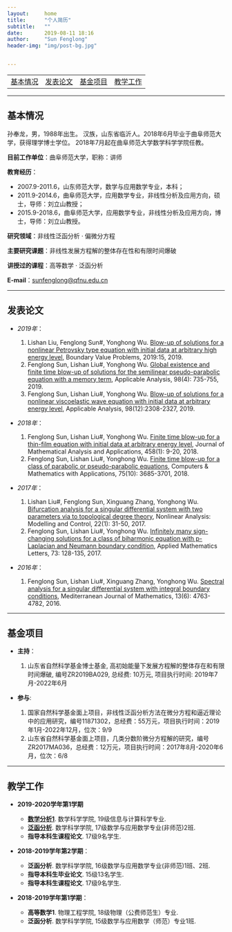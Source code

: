 ```yaml
---
layout:     home
title:      "个人简历"
subtitle:   ""
date:       2019-08-11 18:16
author:     "Sun Fenglong"
header-img: "img/post-bg.jpg"


---
```



<table border="0">
<tr>
<td><a href="#aboutme"> 基本情况 </a></td>
<td><a href="#publications"> 发表论文</a></td>
<td><a href="#foundations"> 基金项目</a></td>
<td><a href="#teaching"> 教学工作</a></td>
</tr>  
</table>


---
## <a name="aboutme"> 基本情况 </a>



孙奉龙，男，1988年出生。 汉族，山东省临沂人。2018年6月毕业于曲阜师范大学，获得理学博士学位。 2018年7月起在曲阜师范大学数学科学学院任教。

**目前工作单位**：曲阜师范大学，职称：讲师

**教育经历**： 
- 2007.9-2011.6，山东师范大学，数学与应用数学专业，本科；
- 2011.9-2014.6，曲阜师范大学，应用数学专业，非线性分析及应用方向，硕士，导师：刘立山教授；
- 2015.9-2018.6，曲阜师范大学，应用数学专业，非线性分析及应用方向，博士，导师：刘立山教授。

**研究领域**：非线性泛函分析 · 偏微分方程

**主要研究课题**：非线性发展方程解的整体存在性和有限时间爆破

**讲授过的课程**：高等数学 · 泛函分析

**E-mail**：<sunfenglong@qfnu.edu.cn>


---
## <a name="publications"> 发表论文 </a>







- *2019年*：

    1. Lishan Liu, Fenglong Sun#, Yonghong Wu. 
[Blow-up of solutions for a nonlinear Petrovsky type equation with initial data at arbitrary high energy level](https://doi.org/10.1186/s13661-019-1136-x "DOI: 10.1186/s13661-019-1136-x"), Boundary Value Problems, 2019:15, 2019.
    2. Fenglong Sun, Lishan Liu#, Yonghong Wu. 
[Global existence and finite time blow-up of solutions for the semilinear pseudo-parabolic equation with a memory term](https://www.tandfonline.com/doi/full/10.1080/00036811.2017.1400536 "DOI: 10.1080/00036811.2017.1400536"), Applicable Analysis, 98(4): 735-755, 2019.
    3. Fenglong Sun, Lishan Liu#, Yonghong Wu. 
[Blow-up of solutions for a nonlinear viscoelastic wave equation with initial data at arbitrary energy level](https://www.tandfonline.com/doi/abs/10.1080/00036811.2018.1460812 "DOI: 10.1080/00036811.2018.1460812"), Applicable Analysis, 98(12):2308-2327, 2019.

- *2018年*：

    1.  Fenglong Sun, Lishan Liu#, Yonghong Wu. 
[Finite time blow-up for a thin-film equation with initial data at arbitrary energy level](https://www.sciencedirect.com/science/article/pii/S0022247X17308041?via%3Dihub "DOI: 10.1016/j.jmaa.2017.08.047"), Journal of Mathematical Analysis and Applications, 458(1): 9-20, 2018.
    2.  Fenglong Sun, Lishan Liu#, Yonghong Wu. 
[Finite time blow-up for a class of parabolic or pseudo-parabolic equations](https://www.sciencedirect.com/science/article/pii/S0898122118301068?via%3Dihub "DOI: 10.1016/j.camwa.2018.02.025"), Computers & Mathematics with Applications, 75(10): 3685-3701, 2018.

- *2017年*：
    1. Lishan Liu#, Fenglong Sun, Xinguang Zhang, Yonghong Wu. 
[Bifurcation analysis for a singular differential system with two parameters via to topological degree theory](https://www.mii.lt/NA/2017/1/3.htm "DOI: 10.15388/NA.2017.1.3"), Nonlinear Analysis: Modelling and Control, 22(1): 31-50, 2017.
    2. Fenglong Sun, Lishan Liu#, Yonghong Wu. 
[Infinitely many sign-changing solutions for a class of biharmonic equation with p-Laplacian and Neumann boundary condition](https://www.sciencedirect.com/science/article/pii/S0893965917301581?via%3Dihub "DOI: 10.1016/j.aml.2017.05.001"), Applied Mathematics Letters, 73: 128-135, 2017.

- *2016年*：

    1. Fenglong Sun, Lishan Liu#, Xinguang Zhang, Yonghong Wu. 
[Spectral analysis for a singular differential system with integral boundary conditions](https://link.springer.com/article/10.1007/s00009-016-0774-9 "DOI: 10.1007/s00009-016-0774-9"), Mediterranean Journal of Mathematics, 13(6): 4763-4782, 2016.


---
## <a name="foundations"> 基金项目 </a>

- **主持**：

    1.  山东省自然科学基金博士基金, 高初始能量下发展方程解的整体存在和有限时间爆破, 编号ZR2019BA029, 总经费: 10万元, 项目执行时间: 2019年7月-2022年6月


- **参与**:

    1.  国家自然科学基金面上项目，非线性泛函分析方法在微分方程和逼近理论中的应用研究，编号11871302，总经费：55万元，项目执行时间：2019年1月-2022年12月，位次：9/9
    2.  山东省自然科学基金面上项目，几类分数阶微分方程解的研究，编号ZR2017MA036，总经费：12万元，项目执行时间：2017年8月-2020年6月，位次：6/8

---
## <a name="teaching"> 教学工作 </a>

- **2019-2020学年第1学期**
    - **<a href="_posts/2019-2020-1-MA.html">数学分析1</a>**.
    数学科学学院, 19级信息与计算科学专业.
    - **<a href="_posts/2019-2020-1-FA.html">泛函分析</a>**.
数学科学学院, 17级数学与应用数学专业(非师范)2班.
    - **指导本科生课程论文**.
17级9名学生.


- **2018-2019学年第2学期**：
    - **泛函分析**.
数学科学学院, 16级数学与应用数学专业(非师范)1班、2班.
    - **指导本科生毕业论文**.
15级13名学生.
    - **指导本科生课程论文**.
17级9名学生.


- **2018-2019学年第1学期**： 
    - **高等数学1**.
物理工程学院, 18级物理（公费师范生）专业.
    - **泛函分析**.
数学科学学院, 15级数学与应用数学（师范）专业1班.
